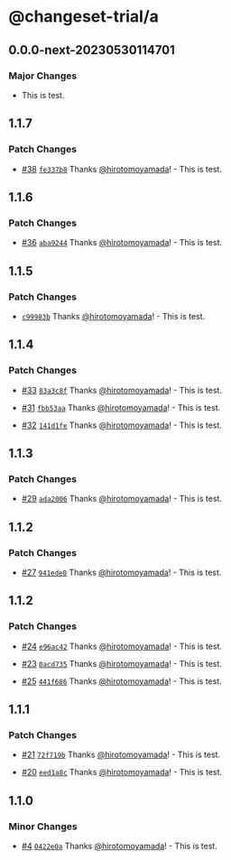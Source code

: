# @changeset-trial/a

## 0.0.0-next-20230530114701

### Major Changes

- This is test.

## 1.1.7

### Patch Changes

- [#38](https://github.com/hirotomoyamada/changeset-trial/pull/38) [`fe337b8`](https://github.com/hirotomoyamada/changeset-trial/commit/fe337b863c72176d6bdc99b9e9ced4588f22fa94) Thanks [@hirotomoyamada](https://github.com/hirotomoyamada)! - This is test.

## 1.1.6

### Patch Changes

- [#36](https://github.com/hirotomoyamada/changeset-trial/pull/36) [`aba9244`](https://github.com/hirotomoyamada/changeset-trial/commit/aba9244e401861b828319f38f236cbd4b769de69) Thanks [@hirotomoyamada](https://github.com/hirotomoyamada)! - This is test.

## 1.1.5

### Patch Changes

- [`c99983b`](https://github.com/hirotomoyamada/changeset-trial/commit/c99983ba84545a0111daa50a0dd2cab878c5c562) Thanks [@hirotomoyamada](https://github.com/hirotomoyamada)! - This is test.

## 1.1.4

### Patch Changes

- [#33](https://github.com/hirotomoyamada/changeset-trial/pull/33) [`83a3c8f`](https://github.com/hirotomoyamada/changeset-trial/commit/83a3c8fcfc19e48bacb6b3bed1696fadc57371e3) Thanks [@hirotomoyamada](https://github.com/hirotomoyamada)! - This is test.

- [#31](https://github.com/hirotomoyamada/changeset-trial/pull/31) [`fbb53aa`](https://github.com/hirotomoyamada/changeset-trial/commit/fbb53aa2eb77e9104c5f1ab7cb9f613114824907) Thanks [@hirotomoyamada](https://github.com/hirotomoyamada)! - This is test.

- [#32](https://github.com/hirotomoyamada/changeset-trial/pull/32) [`141d1fe`](https://github.com/hirotomoyamada/changeset-trial/commit/141d1fe9e79c37985917d78c1f0b4dfbfd5a8c46) Thanks [@hirotomoyamada](https://github.com/hirotomoyamada)! - This is test.

## 1.1.3

### Patch Changes

- [#29](https://github.com/hirotomoyamada/changeset-trial/pull/29) [`ada2006`](https://github.com/hirotomoyamada/changeset-trial/commit/ada20061ab000754b9fd09625851bfa0abdd8878) Thanks [@hirotomoyamada](https://github.com/hirotomoyamada)! - This is test.

## 1.1.2

### Patch Changes

- [#27](https://github.com/hirotomoyamada/changeset-trial/pull/27) [`941ede0`](https://github.com/hirotomoyamada/changeset-trial/commit/941ede05fdf2bf74bb5159ba16df9b116c08bd40) Thanks [@hirotomoyamada](https://github.com/hirotomoyamada)! - This is test.

## 1.1.2

### Patch Changes

- [#24](https://github.com/hirotomoyamada/changeset-trial/pull/24) [`e96ac42`](https://github.com/hirotomoyamada/changeset-trial/commit/e96ac42ccc04e3ce1ed6a97f754ea0106ef7ed8c) Thanks [@hirotomoyamada](https://github.com/hirotomoyamada)! - This is test.

- [#23](https://github.com/hirotomoyamada/changeset-trial/pull/23) [`0acd735`](https://github.com/hirotomoyamada/changeset-trial/commit/0acd735bd8c02d4b808d6cde775e3f8ac3aa61ec) Thanks [@hirotomoyamada](https://github.com/hirotomoyamada)! - This is test.

- [#25](https://github.com/hirotomoyamada/changeset-trial/pull/25) [`441f686`](https://github.com/hirotomoyamada/changeset-trial/commit/441f686b387247f90a9759bcc009fc171ade4eee) Thanks [@hirotomoyamada](https://github.com/hirotomoyamada)! - This is test.

## 1.1.1

### Patch Changes

- [#21](https://github.com/hirotomoyamada/changeset-trial/pull/21) [`72f719b`](https://github.com/hirotomoyamada/changeset-trial/commit/72f719bd687b976f30a8cd5c83e8476e38401c2f) Thanks [@hirotomoyamada](https://github.com/hirotomoyamada)! - This is test.

- [#20](https://github.com/hirotomoyamada/changeset-trial/pull/20) [`eed1a8c`](https://github.com/hirotomoyamada/changeset-trial/commit/eed1a8c19c10d84aead90344483209e8a5019ef2) Thanks [@hirotomoyamada](https://github.com/hirotomoyamada)! - This is test.

## 1.1.0

### Minor Changes

- [#4](https://github.com/hirotomoyamada/changeset-trial/pull/4) [`0422e0a`](https://github.com/hirotomoyamada/changeset-trial/commit/0422e0a4d5c483b784def26e15b2f5528548c45d) Thanks [@hirotomoyamada](https://github.com/hirotomoyamada)! - This is test.
